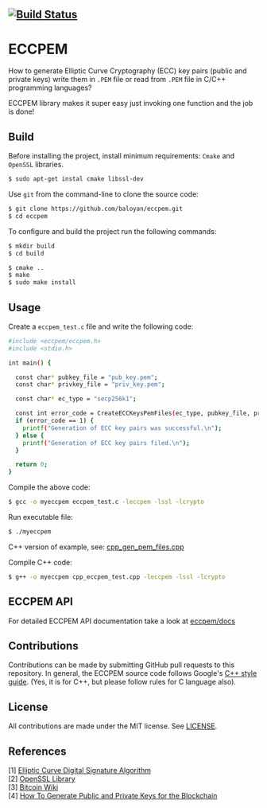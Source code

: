 [![Build Status](https://travis-ci.com/baloian/eccpem.svg?branch=master)](https://travis-ci.com/baloian/eccpem)
--------------------------------

# ECCPEM
How to generate Elliptic Curve Cryptography (ECC) key pairs (public and private
keys) write them in `.PEM` file or read from `.PEM` file in C/C++ programming languages?

ECCPEM library makes it super easy just invoking one function and the job is done!

## Build

Before installing the project, install minimum requirements: `Cmake` and `OpenSSL` libraries.
```bash
$ sudo apt-get instal cmake libssl-dev
```

Use `git` from the command-line to clone the source code:

```bash
$ git clone https://github.com/baloyan/eccpem.git
$ cd eccpem
```

To configure and build the project run the following commands:

```bash
$ mkdir build
$ cd build

$ cmake ..
$ make
$ sudo make install
```

## Usage
Create a `eccpem_test.c` file and write the following code:
```bash
#include <eccpem/eccpem.h>
#include <stdio.h>

int main() {

  const char* pubkey_file = "pub_key.pem";
  const char* privkey_file = "priv_key.pem";

  const char* ec_type = "secp256k1";

  const int error_code = CreateECCKeysPemFiles(ec_type, pubkey_file, privkey_file);
  if (error_code == 1) {
    printf("Generation of ECC key pairs was successful.\n");
  } else {
    printf("Generation of ECC key pairs filed.\n");
  }

  return 0;
}
```


Compile the above code:
```bash
$ gcc -o myeccpem eccpem_test.c -leccpem -lssl -lcrypto
```
Run executable file:
```bash
$ ./myeccpem
```

C++ version of example, see: [cpp_gen_pem_files.cpp](https://github.com/baloian/eccpem/blob/master/examples/cpp_gen_pem_files.cpp)

Compile C++ code:
```bash
$ g++ -o myeccpem cpp_eccpem_test.cpp -leccpem -lssl -lcrypto
```

## ECCPEM API

For detailed ECCPEM API documentation take a look at [eccpem/docs](
https://github.com/baloyan/eccpem/blob/master/docs/README.md)

## Contributions
Contributions can be made by submitting GitHub pull requests to this
repository.  In general, the ECCPEM source code follows Google's [C++ style
guide](https://google.github.io/styleguide/cppguide.html). (Yes, it is
for C++, but please follow rules for C language also).

## License
All contributions are made under the MIT license.  See [LICENSE](
https://github.com/baloyan/eccpem/blob/master/LICENSE).

## References
[1] [Elliptic Curve Digital Signature Algorithm](https://en.wikipedia.org/wiki/Elliptic_Curve_Digital_Signature_Algorithm)   
[2] [OpenSSL Library](https://www.openssl.org/)   
[3] [Bitcoin Wiki](https://en.bitcoin.it/wiki/Secp256k1)   
[4] [How To Generate Public and Private Keys for the Blockchain](https://medium.com/@baloian/how-to-generate-public-and-private-keys-for-the-blockchain-db6d057432fb?fbclid=IwAR0u1yB39cgsPzYqYeHTe_ck7smi5PyShTCI2VKWpTW14wgkCiYGWL9axf0)
